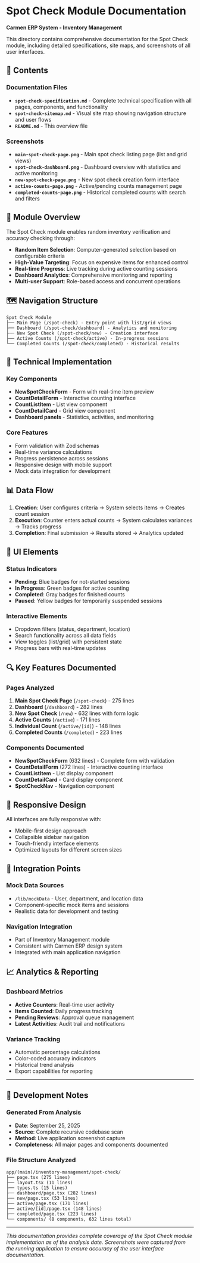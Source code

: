 # Spot Check Module Documentation

**Carmen ERP System - Inventory Management**

This directory contains comprehensive documentation for the Spot Check module, including detailed specifications, site maps, and screenshots of all user interfaces.

## 📁 Contents

### Documentation Files

- **`spot-check-specification.md`** - Complete technical specification with all pages, components, and functionality
- **`spot-check-sitemap.md`** - Visual site map showing navigation structure and user flows
- **`README.md`** - This overview file

### Screenshots

- **`main-spot-check-page.png`** - Main spot check listing page (list and grid views)
- **`spot-check-dashboard.png`** - Dashboard overview with statistics and active monitoring
- **`new-spot-check-page.png`** - New spot check creation form interface
- **`active-counts-page.png`** - Active/pending counts management page
- **`completed-counts-page.png`** - Historical completed counts with search and filters

## 🎯 Module Overview

The Spot Check module enables random inventory verification and accuracy checking through:

- **Random Item Selection**: Computer-generated selection based on configurable criteria
- **High-Value Targeting**: Focus on expensive items for enhanced control
- **Real-time Progress**: Live tracking during active counting sessions
- **Dashboard Analytics**: Comprehensive monitoring and reporting
- **Multi-user Support**: Role-based access and concurrent operations

## 🗺️ Navigation Structure

```
Spot Check Module
├── Main Page (/spot-check) - Entry point with list/grid views
├── Dashboard (/spot-check/dashboard) - Analytics and monitoring
├── New Spot Check (/spot-check/new) - Creation interface
├── Active Counts (/spot-check/active) - In-progress sessions
└── Completed Counts (/spot-check/completed) - Historical results
```

## 🔧 Technical Implementation

### Key Components
- **NewSpotCheckForm** - Form with real-time item preview
- **CountDetailForm** - Interactive counting interface
- **CountListItem** - List view component
- **CountDetailCard** - Grid view component
- **Dashboard panels** - Statistics, activities, and monitoring

### Core Features
- Form validation with Zod schemas
- Real-time variance calculations
- Progress persistence across sessions
- Responsive design with mobile support
- Mock data integration for development

## 📊 Data Flow

1. **Creation**: User configures criteria → System selects items → Creates count session
2. **Execution**: Counter enters actual counts → System calculates variances → Tracks progress
3. **Completion**: Final submission → Results stored → Analytics updated

## 🎨 UI Elements

### Status Indicators
- **Pending**: Blue badges for not-started sessions
- **In Progress**: Green badges for active counting
- **Completed**: Gray badges for finished counts
- **Paused**: Yellow badges for temporarily suspended sessions

### Interactive Elements
- Dropdown filters (status, department, location)
- Search functionality across all data fields
- View toggles (list/grid) with persistent state
- Progress bars with real-time updates

## 🔍 Key Features Documented

### Pages Analyzed
1. **Main Spot Check Page** (`/spot-check`) - 275 lines
2. **Dashboard** (`/dashboard`) - 282 lines
3. **New Spot Check** (`/new`) - 632 lines with form logic
4. **Active Counts** (`/active`) - 171 lines
5. **Individual Count** (`/active/[id]`) - 148 lines
6. **Completed Counts** (`/completed`) - 223 lines

### Components Documented
- **NewSpotCheckForm** (632 lines) - Complete form with validation
- **CountDetailForm** (272 lines) - Interactive counting interface
- **CountListItem** - List display component
- **CountDetailCard** - Card display component
- **SpotCheckNav** - Navigation component

## 📱 Responsive Design

All interfaces are fully responsive with:
- Mobile-first design approach
- Collapsible sidebar navigation
- Touch-friendly interface elements
- Optimized layouts for different screen sizes

## 🔗 Integration Points

### Mock Data Sources
- `/lib/mockData` - User, department, and location data
- Component-specific mock items and sessions
- Realistic data for development and testing

### Navigation Integration
- Part of Inventory Management module
- Consistent with Carmen ERP design system
- Integrated with main application navigation

## 📈 Analytics & Reporting

### Dashboard Metrics
- **Active Counters**: Real-time user activity
- **Items Counted**: Daily progress tracking
- **Pending Reviews**: Approval queue management
- **Latest Activities**: Audit trail and notifications

### Variance Tracking
- Automatic percentage calculations
- Color-coded accuracy indicators
- Historical trend analysis
- Export capabilities for reporting

---

## 📝 Development Notes

### Generated From Analysis
- **Date**: September 25, 2025
- **Source**: Complete recursive codebase scan
- **Method**: Live application screenshot capture
- **Completeness**: All major pages and components documented

### File Structure Analyzed
```
app/(main)/inventory-management/spot-check/
├── page.tsx (275 lines)
├── layout.tsx (11 lines)
├── types.ts (15 lines)
├── dashboard/page.tsx (282 lines)
├── new/page.tsx (53 lines)
├── active/page.tsx (171 lines)
├── active/[id]/page.tsx (148 lines)
├── completed/page.tsx (223 lines)
└── components/ (8 components, 632 lines total)
```

---

*This documentation provides complete coverage of the Spot Check module implementation as of the analysis date. Screenshots were captured from the running application to ensure accuracy of the user interface documentation.*